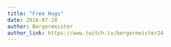```yaml
---
title: "Free Hugs"
date: 2016-07-28
author: Bergermeister
author_link: https://www.twitch.tv/bergermeister24
---
```



